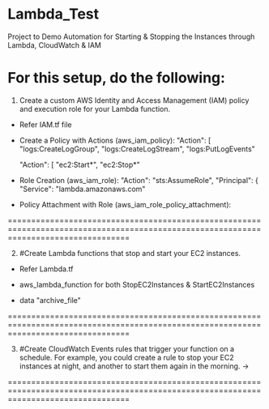 # Lambda_Test
Project to Demo Automation for Starting &amp; Stopping the Instances through Lambda, CloudWatch &amp; IAM

# For this setup, do the following:

1. Create a custom AWS Identity and Access Management (IAM) policy and execution role for your Lambda function.
* Refer IAM.tf file
* Create a Policy with Actions (aws_iam_policy):
  "Action": [
        "logs:CreateLogGroup",
        "logs:CreateLogStream",
        "logs:PutLogEvents"

  "Action": [
        "ec2:Start*",
        "ec2:Stop*"
        
* Role Creation (aws_iam_role):
"Action": "sts:AssumeRole",
      "Principal": {
        "Service": "lambda.amazonaws.com"
        
* Policy Attachment with Role (aws_iam_role_policy_attachment):

======================================================================================================================================

2.    #Create Lambda functions that stop and start your EC2 instances.
*  Refer Lambda.tf
* aws_lambda_function for both StopEC2Instances & StartEC2Instances

* data "archive_file"

======================================================================================================================================

3.    #Create CloudWatch Events rules that trigger your function on a schedule. For example, you could create a rule to stop your EC2 instances at night, and another to start them again in the morning.
->  

======================================================================================================================================
